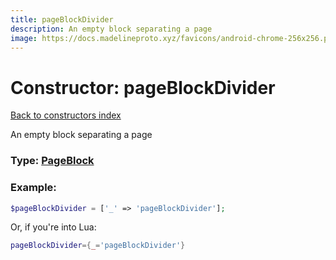 ```yaml
---
title: pageBlockDivider
description: An empty block separating a page
image: https://docs.madelineproto.xyz/favicons/android-chrome-256x256.png
---
```

# Constructor: pageBlockDivider  
[Back to constructors index](index.md)



An empty block separating a page




### Type: [PageBlock](../types/PageBlock.md)


### Example:

```php
$pageBlockDivider = ['_' => 'pageBlockDivider'];
```  


Or, if you're into Lua:

```lua
pageBlockDivider={_='pageBlockDivider'}

```


